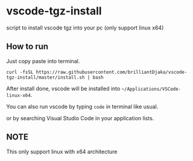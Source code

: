 # vscode-tgz-install
script to install vscode tgz into your pc (only support linux x64)

## How to run

Just copy paste into terminal.

```
curl -fsSL https://raw.githubusercontent.com/brilliantDjaka/vscode-tgz-install/master/install.sh | bash
```

After install done, vscode will be installed into `~/Applications/VSCode-linux-x64`.

You can also run vscode by typing `code` in terminal like usual.

or by searching Visual Studio Code in your application lists.

## NOTE
This only support linux with x64 architecture
